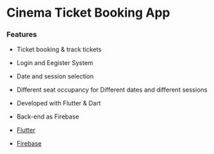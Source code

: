 # Cinema Ticket Booking App

### Features
- Ticket booking & track tickets
- Login and Eegister System
- Date and session selection
- Different seat occupancy for Different dates and different sessions
- Developed with Flutter & Dart
- Back-end as Firebase

- [Flutter](https://flutter.dev/docs/cookbook)
- [Firebase](https://firebase.google.com)




